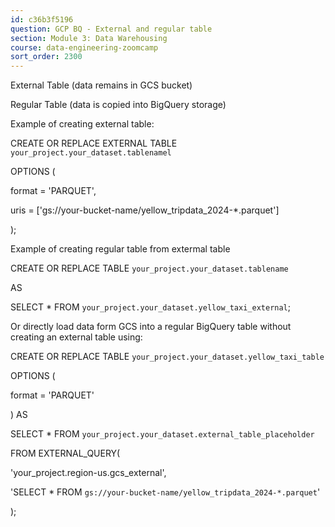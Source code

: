 ```yaml
---
id: c36b3f5196
question: GCP BQ - External and regular table
section: Module 3: Data Warehousing
course: data-engineering-zoomcamp
sort_order: 2300
---
```


External Table (data remains in GCS bucket)

Regular Table (data is copied into BigQuery storage)

Example of creating external table:

CREATE OR REPLACE EXTERNAL TABLE `your_project.your_dataset.tablenamel`

OPTIONS (

format = 'PARQUET',

uris = ['gs://your-bucket-name/yellow_tripdata_2024-*.parquet']

);

Example of creating regular table from extermal table

CREATE OR REPLACE TABLE `your_project.your_dataset.tablename`

AS

SELECT * FROM `your_project.your_dataset.yellow_taxi_external`;

Or directly load data form GCS into a regular BigQuery table without creating an external table using:

CREATE OR REPLACE TABLE `your_project.your_dataset.yellow_taxi_table`

OPTIONS (

format = 'PARQUET'

) AS

SELECT * FROM `your_project.your_dataset.external_table_placeholder`

FROM EXTERNAL_QUERY(

'your_project.region-us.gcs_external',

'SELECT * FROM `gs://your-bucket-name/yellow_tripdata_2024-*.parquet`'

);

